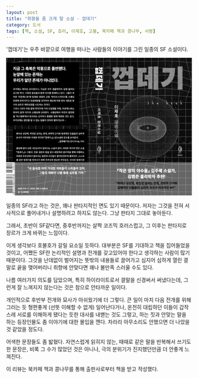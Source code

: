 ```yaml
---
layout: post
title: "취향을 좀 크게 탈 소설 - 껍데기"
category: 도서
tags: [책, 소설, SF, 호러, 이재호, 고블, 북카페 책과 콩나무, 서평]
---
```


'껍데기'는
우주 바깥으로 여행을 떠나는 사람들의 이야기를 그린 일종의 SF 소설이다.

![표지](/images/the-husk-book-h480.jpg)

일종의 SF라고 하는 것은, 꽤나 판타지적인 면도 있기 때문이다.
저자는 그것을 전혀 서사적으로 풀어내거나 설명하려고 하지도 않는다.
그냥 판타지 그대로 놓아둔다.

그래서, 초반이 SF같다면,
중후반까지는 살짝 코즈믹 호러스럽고,
그 이후는 판타지로 장르가 크게 바뀌는 느낌이다.

이게 생각보다 호불호가 갈릴 요소일 듯하다.
대부분은 SF를 기대하고 책을 집어들었을 것이고,
어쨌든 SF란 논리적인 설명과 전개를 갖고있어야 한다고 생각하는 사람이 많기 때문이다.
그것을 난데없이 벌어지는 뜻밖의 내용들로 끌어가고
심지어 심하게 열린 결말로 끝을 맺어버리니
취향에 안맞다면 꽤나 불만족 스러울 수도 있다.

나름 여러가지 의도를 담았으며,
특히 하이라이트로서 결말을 신경써서 써냈다는데,
그런게 잘 느껴지지 않는다는 것은 참으로 안타까운 일이다.

개인적으로 후반부 전개와 묘사가 아쉬웠기에 더 그렇다.
큰 일이 마치 다음 전개를 위해 그러는 듯 형편좋게 (선뜻 이해할 수 없게) 일어난다거나,
온전히 대립하던 이들이 갑작스레 서로를 이해하게 됐다는 듯한 대사를 내밷는 것도 그렇고,
하는 짓과 안맞는 말을 하는 등장인물도 좀 이야기에 대한 몰입을 깬다.
차라리 아무소리도 안했으면 더 나았을것 같았을 정도다.

<!--
필립은 돌아가라면서, 그것만이 살 길이라고 여러차례 말하는데,
그래놓고는 정작 살려고 하는 사람들을 덮치고 돌아가지 못하게 만드는
하나도 앞뒤가 안맞는 짓거리를 한다.
주요 빌런인 필립이 이렇게 오락가락하는 캐릭터인것은
등장인물들이 겪는 사건도 코즈믹 호러적인 무언가가 아니라
그냥 이상한 무엇가로 격하해 보게 한다.
그렇게까지 넘사벽의 능력을 보였으면서
고작 칼따위에 허무하게 죽어버리는 것도 꽤나 황당하고.
심지어 그 전까진 전혀 위협이 되지도 않았었는데도.
-->

어색한 문장들도 좀 밟혔다.
자연스럽게 읽히지 않는, 때때로 같은 말을 반복해서 쓰기도 한 문장은,
비록 그 수가 많았던 것은 아니나,
극의 분위기가 진지했던만큼 더 안좋게 느껴진다.



<div class="im im-info">
이 리뷰는 북카페 책과 콩나무를 통해 출판사로부터 책을 받고 작성했다.
</div>
